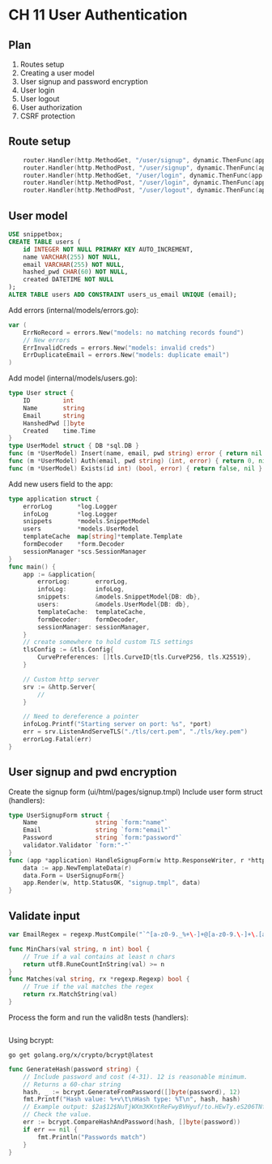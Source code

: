 # CH 11 User Authentication

## Plan 

1. Routes setup
2. Creating a user model 
3. User signup and password encryption
4. User login
5. User logout
6. User authorization
7. CSRF protection 

## Route setup

```go
	router.Handler(http.MethodGet, "/user/signup", dynamic.ThenFunc(app.HandleSignupForm))
	router.Handler(http.MethodPost, "/user/signup", dynamic.ThenFunc(app.HandleSignupPost))
	router.Handler(http.MethodGet, "/user/login", dynamic.ThenFunc(app.HandleLoginForm))
	router.Handler(http.MethodPost, "/user/login", dynamic.ThenFunc(app.HandleLoginPost))
	router.Handler(http.MethodPost, "/user/logout", dynamic.ThenFunc(app.HandleLogoutUser))
```

## User model

```sql
USE snippetbox;
CREATE TABLE users (
    id INTEGER NOT NULL PRIMARY KEY AUTO_INCREMENT,
    name VARCHAR(255) NOT NULL,
    email VARCHAR(255) NOT NULL,
    hashed_pwd CHAR(60) NOT NULL,
    created DATETIME NOT NULL
);
ALTER TABLE users ADD CONSTRAINT users_us_email UNIQUE (email);
```
Add errors (internal/models/errors.go): 
```go
var (
	ErrNoRecord = errors.New("models: no matching records found")
    // New errors
	ErrInvalidCreds = errors.New("models: invalid creds")
	ErrDuplicateEmail = errors.New("models: duplicate email")
)
```
Add model (internal/models/users.go):
```go
type User struct {
	ID         int
	Name       string
	Email      string
	HanshedPwd []byte
	Created    time.Time
}
type UserModel struct { DB *sql.DB }
func (m *UserModel) Insert(name, email, pwd string) error { return nil }
func (m *UserModel) Auth(email, pwd string) (int, error) { return 0, nil }
func (m *UserModel) Exists(id int) (bool, error) { return false, nil } 
```
Add new users field to the app: 
```go 
type application struct {
	errorLog       *log.Logger
	infoLog        *log.Logger
	snippets       *models.SnippetModel
	users          *models.UserModel
	templateCache  map[string]*template.Template
	formDecoder    *form.Decoder
	sessionManager *scs.SessionManager
}
func main() {
	app := &application{
		errorLog:       errorLog,
		infoLog:        infoLog,
		snippets:       &models.SnippetModel{DB: db},
		users:          &models.UserModel{DB: db},
		templateCache:  templateCache,
		formDecoder:    formDecoder,
		sessionManager: sessionManager,
	}
	// create somewhere to hold custom TLS settings
	tlsConfig := &tls.Config{ 
		CurvePreferences: []tls.CurveID{tls.CurveP256, tls.X25519},
	}

	// Custom http server
	srv := &http.Server{
		// 
	}

	// Need to dereference a pointer
	infoLog.Printf("Starting server on port: %s", *port)
	err = srv.ListenAndServeTLS("./tls/cert.pem", "./tls/key.pem")
	errorLog.Fatal(err)
}
```

## User signup and pwd encryption 

Create the signup form (ui/html/pages/signup.tmpl)
Include user form struct (handlers):

```go
type UserSignupForm struct {
	Name                string `form:"name"`
	Email               string `form:"email"`
	Password            string `form:"password"`
	validator.Validator `form:"-"`
}
func (app *application) HandleSignupForm(w http.ResponseWriter, r *http.Request) {
	data := app.NewTemplateData(r)
	data.Form = UserSignupForm{}
	app.Render(w, http.StatusOK, "signup.tmpl", data)
}
```
## Validate input

```go
var EmailRegex = regexp.MustCompile("`^[a-z0-9._%+\-]+@[a-z0-9.\-]+\.[a-z]{2,4}$`")

func MinChars(val string, n int) bool {
	// True if a val contains at least n chars
	return utf8.RuneCountInString(val) >= n
}
func Matches(val string, rx *regexp.Regexp) bool {
	// True if the val matches the regex
	return rx.MatchString(val)
}
```
Process the form and run the valid8n tests (handlers):
```go
```

Using bcrypt:
```
go get golang.org/x/crypto/bcrypt@latest
```
```go
func GenerateHash(password string) {
	// Include password and cost (4-31). 12 is reasonable minimum.
	// Returns a 60-char string
	hash, _ := bcrypt.GenerateFromPassword([]byte(password), 12)
	fmt.Printf("Hash value: %+v\t\nHash type: %T\n", hash, hash)
	// Example output: $2a$12$NuTjWXm3KKntReFwyBVHyuf/to.HEwTy.eS206TNfkGfr6HzGJSWG
	// Check the value. 
	err := bcrypt.CompareHashAndPassword(hash, []byte(password))
	if err == nil {
		fmt.Println("Passwords match")
	}
}
```
